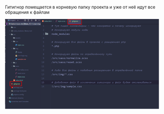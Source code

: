 
Гитигнор помещается в корневую папку проекта и уже от неё идут все обращения к файлам

![](../_png/Pasted%20image%2020220908084655.png)